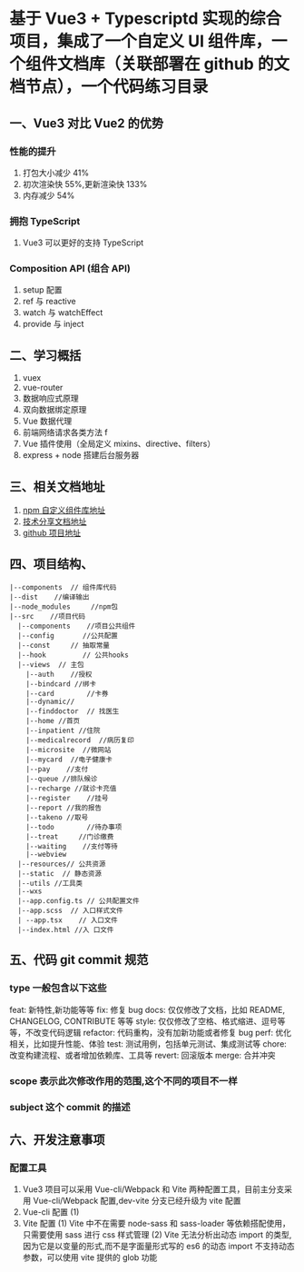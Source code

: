 # 基于 Vue3 + Typescriptd 实现的综合项目，集成了一个自定义 UI 组件库，一个组件文档库（关联部署在 github 的文档节点），一个代码练习目录

## 一、Vue3 对比 Vue2 的优势

### 性能的提升

1. 打包大小减少 41%
2. 初次渲染快 55%,更新渲染快 133%
3. 内存减少 54%

### 拥抱 TypeScript

1. Vue3 可以更好的支持 TypeScript

### Composition API (组合 API)

1. setup 配置
2. ref 与 reactive
3. watch 与 watchEffect
4. provide 与 inject

## 二、学习概括

1. vuex
2. vue-router
3. 数据响应式原理
4. 双向数据绑定原理
5. Vue 数据代理
6. 前端网络请求各类方法 f
7. Vue 插件使用（全局定义 mixins、directive、filters）
8. express + node 搭建后台服务器

## 三、相关文档地址

1. [npm 自定义组件库地址](https://www.npmjs.com/package/element-pei-vue3)
2. [技术分享文档地址](https://zhuanlan.zhihu.com/p/579606010)
3. [github 项目地址](https://github.com/peiluu/Element-PEI-Vue3)

## 四、项目结构、

```
|--components  // 组件库代码
|--dist    //编译输出
|--node_modules     //npm包
|--src    //项目代码
  |--components    //项目公共组件
  |--config       //公共配置
  |--const     // 抽取常量
  |--hook         // 公共hooks
  |--views  // 主包
    |--auth    //授权
    |--bindcard //绑卡
    |--card        //卡券
    |--dynamic//
    |--finddoctor  // 找医生
    |--home //首页
    |--inpatient //住院
    |--medicalrecord  //病历复印
    |--microsite  //微网站
    |--mycard  //电子健康卡
    |--pay    //支付
    |--queue //排队候诊
    |--recharge //就诊卡充值
    |--register    //挂号
    |--report //我的报告
    |--takeno //取号
    |--todo        //待办事项
    |--treat     //门诊缴费
    |--waiting    //支付等待
    |--webview
  |--resources// 公共资源
  |--static  // 静态资源
  |--utils //工具类
  |--wxs
  |--app.config.ts // 公共配置文件
  |--app.scss  // 入口样式文件
  | --app.tsx    // 入口文件
  |--index.html //入 口文件
```

## 五、代码 git commit 规范

### type 一般包含以下这些

feat: 新特性,新功能等等
fix: 修复 bug
docs: 仅仅修改了文档，比如 README, CHANGELOG, CONTRIBUTE 等等
style: 仅仅修改了空格、格式缩进、逗号等等，不改变代码逻辑
refactor: 代码重构，没有加新功能或者修复 bug
perf: 优化相关，比如提升性能、体验
test: 测试用例，包括单元测试、集成测试等
chore: 改变构建流程、或者增加依赖库、工具等
revert: 回滚版本
merge: 合并冲突

### scope 表示此次修改作用的范围,这个不同的项目不一样

### subject 这个 commit 的描述

## 六、开发注意事项

### 配置工具
1.  Vue3 项目可以采用 Vue-cli/Webpack 和 Vite 两种配置工具，目前主分支采用 Vue-cli/Webpack 配置,dev-vite 分支已经升级为 vite 配置
2.  Vue-cli 配置
    (1)
3.  Vite 配置
    (1) Vite 中不在需要 node-sass 和 sass-loader 等依赖搭配使用，只需要使用 sass 进行 css 样式管理
    (2) Vite 无法分析出动态 import 的类型, 因为它是以变量的形式,而不是字面量形式写的
    es6 的动态 import 不支持动态参数，可以使用 vite 提供的 glob 功能
